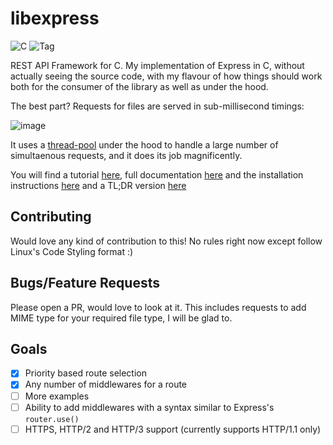# libexpress
![C](https://img.shields.io/github/languages/top/resyfer/libexpress) ![Tag](https://img.shields.io/github/v/tag/resyfer/libexpress)

REST API Framework for C. My implementation of Express in C, without actually
seeing the source code, with my flavour of how things should work both for the
consumer of the library as well as under the hood.

The best part? Requests for files are served in sub-millisecond timings:

![image](https://user-images.githubusercontent.com/74897008/211827844-44064d6e-43f2-48b3-be18-cafbdaae18e7.png)

It uses a [thread-pool](https://github.com/resyfer/libtpool) under the hood to handle a large number of simultaenous requests, and it does its job magnificently.

You will find a tutorial [here](/TUTORIAL.md), full
documentation [here](https://libexpress-doxygen.netlify.app/) and the
installation instructions [here](/INSTALL.md) and a TL;DR version [here](/examples/test.c)

## Contributing

Would love any kind of contribution to this! No rules right now except follow Linux's
Code Styling format :)

## Bugs/Feature Requests

Please open a PR, would love to look at it. This includes requests to add MIME type for
your required file type, I will be glad to.

## Goals

- [X] Priority based route selection
- [X] Any number of middlewares for a route
- [ ] More examples
- [ ] Ability to add middlewares with a syntax similar to Express's `router.use()`
- [ ] HTTPS, HTTP/2 and HTTP/3 support (currently supports HTTP/1.1 only)
